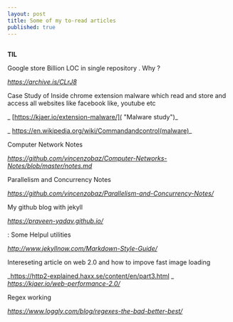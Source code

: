 ```yaml
---
layout: post
title: Some of my to-read articles
published: true
---
```

##

**TIL**





Google store Billion LOC in single repository . Why ? 

_https://archive.is/CLrJ8_

 Case Study of Inside chrome extension malware which read and store and access all websites like facebook like, youtube etc 
 
_ [https://kjaer.io/extension-malware/]( "Malware study")_

_ https://en.wikipedia.org/wiki/Commandandcontrol(malware)_

Computer Network Notes

 _https://github.com/vincenzobaz/Computer-Networks-Notes/blob/master/notes.md_

Parallelism and Concurrency Notes

 _https://github.com/vincenzobaz/Parallelism-and-Concurrency-Notes/_

My github blog with jekyll

 _https://praveen-yadav.github.io/_

: Some Helpul utilities

 _http://www.jekyllnow.com/Markdown-Style-Guide/_

Intereseting article on web 2.0 and how to impove fast image loading

 _https://http2-explained.haxx.se/content/en/part3.html
_
 _https://kjaer.io/web-performance-2.0/_

Regex working

 _https://www.loggly.com/blog/regexes-the-bad-better-best/_

